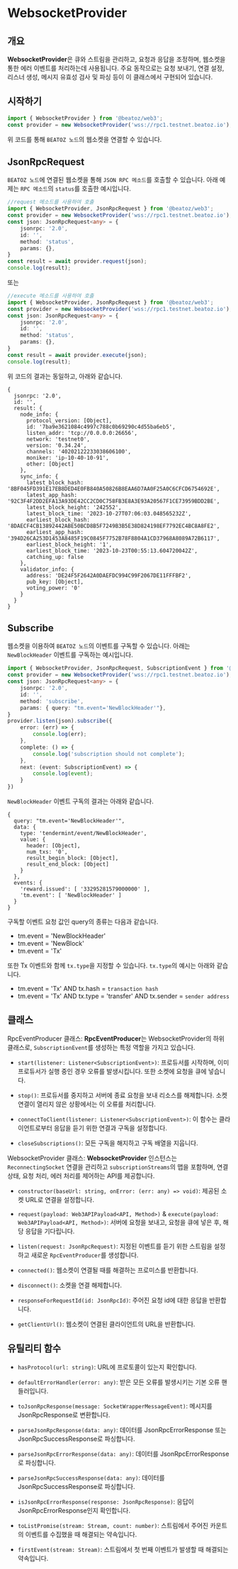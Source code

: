 # WebsocketProvider

## 개요
**WebsocketProvider**은 큐와 스트림을 관리하고, 요청과 응답을 조정하며, 웹소켓을 통한 에러 이벤트를 처리하는데 사용됩니다. 주요 동작으로는 요청 보내기, 연결 설정, 리스너 생성, 메시지 유효성 검사 및 파싱 등이 이 클래스에서 구현되어 있습니다.

## 시작하기
```Typescript
import { WebsocketProvider } from '@beatoz/web3';
const provider = new WebsocketProvider('wss://rpc1.testnet.beatoz.io');
```
위 코드를 통해 `BEATOZ 노드`의 웹소켓을 연결할 수 있습니다.

## JsonRpcRequest
`BEATOZ 노드`에 연결된 웹소켓을 통해 `JSON RPC 메소드`를 호출할 수 있습니다.
아래 예제는 `RPC 메소드`의 `status`를 호출한 예시입니다.
```Typescript
//request 메소드를 사용하여 호출
import { WebsocketProvider, JsonRpcRequest } from '@beatoz/web3';
const provider = new WebsocketProvider('wss://rpc1.testnet.beatoz.io');
const json: JsonRpcRequest<any> = {
    jsonrpc: '2.0',
    id: '',
    method: 'status',
    params: {},
}
const result = await provider.request(json);
console.log(result);
```
또는
```Typescript
//execute 메소드를 사용하여 호출
import { WebsocketProvider, JsonRpcRequest } from '@beatoz/web3';
const provider = new WebsocketProvider('wss://rpc1.testnet.beatoz.io');
const json: JsonRpcRequest<any> = {
    jsonrpc: '2.0',
    id: '',
    method: 'status',
    params: {},
}
const result = await provider.execute(json);
console.log(result);
```
위 코드의 결과는 동일하고, 아래와 같습니다.
```shell
{
  jsonrpc: '2.0',
  id: '',
  result: {
    node_info: {
      protocol_version: [Object],
      id: '7ba9e3621084c4997c788c0b69290c4d55ba6eb5',
      listen_addr: 'tcp://0.0.0.0:26656',
      network: 'testnet0',
      version: '0.34.24',
      channels: '40202122233038606100',
      moniker: 'ip-10-40-10-91',
      other: [Object]
    },
    sync_info: {
      latest_block_hash: '8BF045FD391E17EB8DED4E0FB840A50826B8EAA6D7AA0F25A0C6CFCD6754692E',
      latest_app_hash: '92C3F4F2DD2EFA13A93DE42CC2CD0C758FB3E8A3E93A20567F1CE73959BDD2BE',
      latest_block_height: '242552',
      latest_block_time: '2023-10-27T07:06:03.048565232Z',
      earliest_block_hash: '8DAECF4CB13892442ABE50BCD8B5F7249B3B5E38D824198EF7792EC4BC8A8FE2',
      earliest_app_hash: '394D26CA253D1453A8485F19C0845F7752B78F8804A1CD37968A8089A72B6117',
      earliest_block_height: '1',
      earliest_block_time: '2023-10-23T00:55:13.604720042Z',
      catching_up: false
    },
    validator_info: {
      address: 'DE24F5F2642A0DAEFDC994C99F2067DE11FFFBF2',
      pub_key: [Object],
      voting_power: '0'
    }
  }
}
```

## Subscribe
웹소켓을 이용하여 `BEATOZ 노드`의 이벤트를 구독할 수 있습니다. 아래는 `NewBlockHeader` 이벤트를 구독하는 예시입니다.

```Typescript
import { WebsocketProvider, JsonRpcRequest, SubscriptionEvent } from '@beatoz/web3';
const provider = new WebsocketProvider('wss://rpc1.testnet.beatoz.io');
const json: JsonRpcRequest<any> = {
    jsonrpc: '2.0',
    id: '',
    method: 'subscribe',
    params: { query: "tm.event='NewBlockHeader'"},
}
provider.listen(json).subscribe({
    error: (err) => {
        console.log(err);
    },
    complete: () => {
        console.log('subscription should not complete');
    },
    next: (event: SubscriptionEvent) => {
        console.log(event);
    }
})
```
`NewBlockHeader` 이벤트 구독의 결과는 아래와 같습니다.
```shell
{
  query: "tm.event='NewBlockHeader'",
  data: {
    type: 'tendermint/event/NewBlockHeader',
    value: {
      header: [Object],
      num_txs: '0',
      result_begin_block: [Object],
      result_end_block: [Object]
    }
  },
  events: {
    'reward.issued': [ '33295281579000000' ],
    'tm.event': [ 'NewBlockHeader' ]
  }
}
```
구독할 이벤트 요청 값인 query의 종류는 다음과 같습니다.
- tm.event = 'NewBlockHeader'
- tm.event = 'NewBlock'
- tm.event = 'Tx'

또한 Tx 이벤트와 함께 `tx.type`을 지정할 수 있습니다. `tx.type`의 예시는 아래와 같습니다.

- tm.event = 'Tx' AND tx.hash = `transaction hash`
- tm.event = 'Tx' AND tx.type = 'transfer' AND tx.sender = `sender address`

## 클래스
RpcEventProducer 클래스:
**RpcEventProducer**는 WebsocketProvider의 하위 클래스로, `SubscriptionEvent`를 생성하는 특정 역할을 가지고 있습니다.

- `start(listener: Listener<SubscriptionEvent>)`: 프로듀서를 시작하며, 이미 프로듀서가 실행 중인 경우 오류를 발생시킵니다. 또한 소켓에 요청을 큐에 넣습니다.

- `stop()`: 프로듀서를 중지하고 서버에 종료 요청을 보내 리소스를 해제합니다. 소켓 연결이 열리지 않은 상황에서는 이 오류를 처리합니다.

- `connectToClient(listener: Listener<SubscriptionEvent>)`: 이 함수는 클라이언트로부터 응답을 듣기 위한 연결과 구독을 설정합니다.

- `closeSubscriptions()`: 모든 구독을 해지하고 구독 배열을 지웁니다.

WebsocketProvider 클래스:
**WebsocketProvider** 인스턴스는 `ReconnectingSocket` 연결을 관리하고 `subscriptionStreams`의 맵을 포함하며, 연결 상태, 요청 처리, 에러 처리를 제어하는 API를 제공합니다.

- `constructor(baseUrl: string, onError: (err: any) => void)`: 제공된 소켓 URL로 연결을 설정합니다.

- `request(payload: Web3APIPayload<API, Method>)` & `execute(payload: Web3APIPayload<API, Method>)`: 서버에 요청을 보내고, 요청을 큐에 넣은 후, 해당 응답을 기다립니다.

- `listen(request: JsonRpcRequest)`: 지정된 이벤트를 듣기 위한 스트림을 설정하고 새로운 `RpcEventProducer`를 생성합니다.

- `connected()`: 웹소켓이 연결될 때를 해결하는 프로미스를 반환합니다.

- `disconnect()`: 소켓을 연결 해제합니다.

- `responseForRequestId(id: JsonRpcId)`: 주어진 요청 id에 대한 응답을 반환합니다.

- `getClientUrl()`: 웹소켓이 연결된 클라이언트의 URL을 반환합니다.


## 유틸리티 함수

- `hasProtocol(url: string)`: URL에 프로토콜이 있는지 확인합니다.

- `defaultErrorHandler(error: any)`: 받은 모든 오류를 발생시키는 기본 오류 핸들러입니다.

- `toJsonRpcResponse(message: SocketWrapperMessageEvent)`: 메시지를 JsonRpcResponse로 변환합니다.

- `parseJsonRpcResponse(data: any)`: 데이터를 JsonRpcErrorResponse 또는 JsonRpcSuccessResponse로 파싱합니다.

- `parseJsonRpcErrorResponse(data: any)`: 데이터를 JsonRpcErrorResponse로 파싱합니다.

- `parseJsonRpcSuccessResponse(data: any)`: 데이터를 JsonRpcSuccessResponse로 파싱합니다.

- `isJsonRpcErrorResponse(response: JsonRpcResponse)`: 응답이 JsonRpcErrorResponse인지 확인합니다.

- `toListPromise(stream: Stream, count: number)`: 스트림에서 주어진 카운트의 이벤트를 수집했을 때 해결되는 약속입니다.

- `firstEvent(stream: Stream)`: 스트림에서 첫 번째 이벤트가 발생할 때 해결되는 약속입니다.